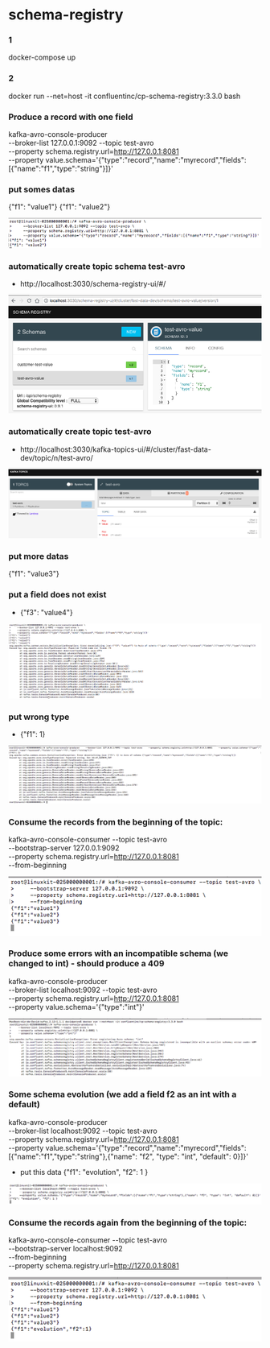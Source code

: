 # schema-registry

### 1
docker-compose up

### 2
docker run --net=host -it confluentinc/cp-schema-registry:3.3.0 bash

### Produce a record with one field
kafka-avro-console-producer \
    --broker-list 127.0.0.1:9092 --topic test-avro \
    --property schema.registry.url=http://127.0.0.1:8081 \
    --property value.schema='{"type":"record","name":"myrecord","fields":[{"name":"f1","type":"string"}]}'

### put somes datas
{"f1": "value1"}
{"f1": "value2"}

![](image.png)

### automatically create topic schema test-avro 
- http://localhost:3030/schema-registry-ui/#/ 

![](image1.png)


### automatically create topic test-avro
- http://localhost:3030/kafka-topics-ui/#/cluster/fast-data-dev/topic/n/test-avro/

![](image2.png)

### put more datas
{"f1": "value3"}

### put a field does not exist
- {"f3": "value4"}

![](image3.png)


### put wrong type
- {"f1": 1}

![](image4.png)


### Consume the records from the beginning of the topic:
kafka-avro-console-consumer --topic test-avro \
    --bootstrap-server 127.0.0.1:9092 \
    --property schema.registry.url=http://127.0.0.1:8081 \
    --from-beginning

![](image5.png)

### Produce some errors with an incompatible schema (we changed to int) - should produce a 409
kafka-avro-console-producer \
    --broker-list localhost:9092 --topic test-avro \
    --property schema.registry.url=http://127.0.0.1:8081 \
    --property value.schema='{"type":"int"}'

![](image6.png)

### Some schema evolution (we add a field f2 as an int with a default)
kafka-avro-console-producer \
    --broker-list localhost:9092 --topic test-avro \
    --property schema.registry.url=http://127.0.0.1:8081 \
    --property value.schema='{"type":"record","name":"myrecord","fields":[{"name":"f1","type":"string"},{"name": "f2", "type": "int", "default": 0}]}'

- put this data
{"f1": "evolution", "f2": 1 }

![](image7.png)

### Consume the records again from the beginning of the topic:
kafka-avro-console-consumer --topic test-avro \
    --bootstrap-server localhost:9092 \
    --from-beginning \
    --property schema.registry.url=http://127.0.0.1:8081

![](image8.png)